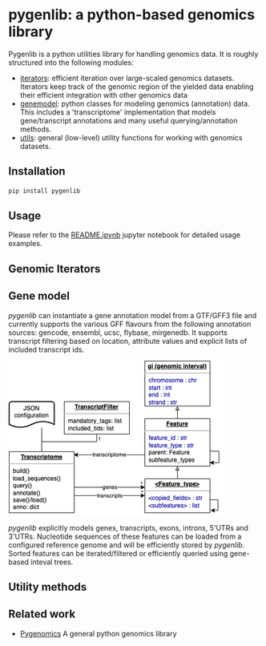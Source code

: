 # pygenlib: a python-based genomics library

Pygenlib is a python utilities library for handling genomics data.
It is roughly structured into the following modules:

- [iterators](#genomic-iterators): efficient iteration over large-scaled genomics datasets. Iterators keep track of the genomic region of the
  yielded data enabling their efficient integration with other genomics data
- [genemodel](#gene-model): python classes for modeling genomics (annotation) data. This includes a 'transcriptome' implementation 
  that models gene/transcript annotations and many useful querying/annotation methods.
- [utils](#utility-methods): general (low-level) utility functions for working with genomics datasets.

## Installation

```bash
pip install pygenlib
```

## Usage

Please refer to the
[README.ipynb](notebooks%2FREADME.ipynb)
jupyter notebook for detailed usage examples.

## Genomic Iterators 



## Gene model

_pygenlib_ can instantiate a gene annotation model from a GTF/GFF3 file and currently supports the various GFF flavours
from the following annotation sources: gencode, ensembl, ucsc, flybase, mirgenedb. It supports transcript filtering based on location, attribute 
values and explicit lists of included transcript ids.

![transcriptome datamodel](notebooks/pygenlib_transcriptome.png "Transcriptome datamodel")

_pygenlib_ explicitly models genes, transcripts, exons, introns, 5'UTRs and 3'UTRs. 
Nucleotide sequences of these features can be loaded from a configured reference genome and will be 
efficiently stored by _pygenlib_. Sorted features can be iterated/filtered or efficiently queried
using gene-based inteval trees.

## Utility methods



## Related work

- [Pygenomics](https://gitlab.com/gtamazian/pygenomics) A general python genomics library